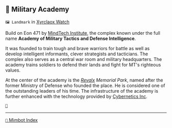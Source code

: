 ## 🏯 Military Academy

`🖼️ Landmark` in [Xyrclaox Watch](<https://zeithalt.github.io/r/xyrclaox_watch.html>)

Build on Eon 471 by [MindTech Institute](<https://zeithalt.github.io/r/mindtech_institute.html>), the complex known under the full name **Academy of Military Tactics and Defense Intelligence**.

It was founded to train tough and brave warriors for battle as well as develop intelligent informants, clever strategists and tacticians. The complex also serves as a central war room and military headquarters. The academy trains soldiers to defend their lands and fight for MT's righteous values.

At the center of the academy is the _[Revalx](<https://zeithalt.github.io/r/revalx.html>) Memorial Park_, named after the former Ministry of Defense who founded the place. He is considered one of the outstanding leaders of his time. The infrastructure of the academy is further enhanced with the technology provided by [Cybernetics Inc](<https://zeithalt.github.io/r/cybernetics_inc.html>).

[`🐙`](<https://zeithalt.github.io/r/altar_of_ctulhu.html>)

-----
[`📑` Mimbot Index](<https://zeithalt.github.io/r/#be90>)
<!---
keywords: mt, xyrclaox watch 
aliases: 
-->